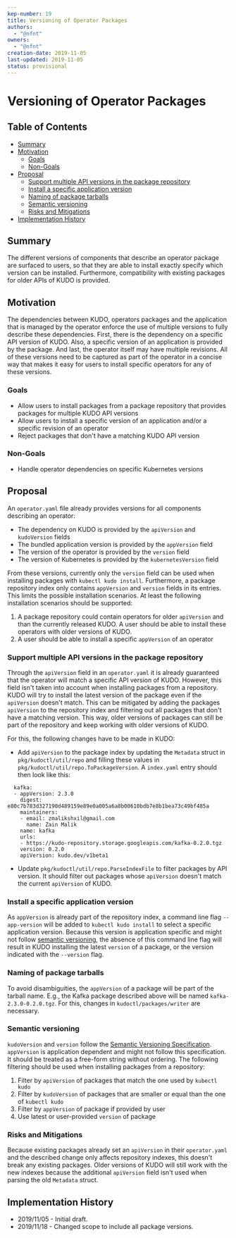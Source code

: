 ```yaml
---
kep-number: 19
title: Versioning of Operator Packages
authors:
  - "@nfnt"
owners:
  - "@nfnt"
creation-date: 2019-11-05
last-updated: 2019-11-05
status: provisional
---
```


# Versioning of Operator Packages

## Table of Contents

* [Summary](#summary)
* [Motivation](#motivation)
  * [Goals](#goals)
  * [Non-Goals](#non-goals)
* [Proposal](#proposal)
  * [Support multiple API versions in the package repository](#support-multiple-api-versions-in-the-package-repository)
  * [Install a specific application version](#install-a-specific-application-version)
  * [Naming of package tarballs](#naming-of-package-tarballs)
  * [Semantic versioning](#semantic-versioning)
  * [Risks and Mitigations](#risks-and-mitigations)
* [Implementation History](#implementation-history)

## Summary

The different versions of components that describe an operator package are surfaced to users, so that they are able to install exactly specify which version can be installed. Furthermore, compatibility with existing packages for older APIs of KUDO is provided.

## Motivation

The dependencies between KUDO, operators packages and the application that is managed by the operator enforce the use of multiple versions to fully describe these dependencies. First, there is the dependency on a specific API version of KUDO. Also, a specific version of an application is provided by the package. And last, the operator itself may have multiple revisions. All of these versions need to be captured as part of the operator in a concise way that makes it easy for users to install specific operators for any of these versions.

### Goals

* Allow users to install packages from a package repository that provides packages for multiple KUDO API versions
* Allow users to install a specific version of an application and/or a specific revision of an operator
* Reject packages that don't have a matching KUDO API version

### Non-Goals

* Handle operator dependencies on specific Kubernetes versions

## Proposal

An `operator.yaml` file already provides versions for all components describing an operator:
  * The dependency on KUDO is provided by the `apiVersion` and `kudoVersion` fields
  * The bundled application version is provided by the `appVersion` field
  * The version of the operator is provided by the `version` field
  * The version of Kubernetes is provided by the `kubernetesVersion` field

From these versions, currently only the `version` field can be used when installing packages with `kubectl kudo install`. Furthermore, a package repository index only contains `appVersion` and `version` fields in its entries. This limits the possible installation scenarios.
At least the following installation scenarios should be supported:
  1. A package repository could contain operators for older `apiVersion` and than the currently released KUDO. A user should be able to install these operators with older versions of KUDO.
  2. A user should be able to install a specific `appVersion` of an operator

### Support multiple API versions in the package repository

Through the `apiVersion` field in an `operator.yaml` it is already guaranteed that the operator will match a specific API version of KUDO. However, this field isn't taken into account when installing packages from a repository. KUDO will try to install the latest version of the package even if the `apiVersion` doesn't match. This can be mitigated by adding the packages `apiVersion` to the repository index and filtering out all packages that don't have a matching version. This way, older versions of packages can still be part of the repository and keep working with older versions of KUDO.

For this, the following changes have to be made in KUDO:

* Add `apiVersion` to the package index by updating the `Metadata` struct in `pkg/kudoctl/util/repo` and filling these values in `pkg/kudoctl/util/repo.ToPackageVersion`. A `index.yaml` entry should then look like this:

```
  kafka:
  - appVersion: 2.3.0
    digest: e80c7b783d327190d489159e89e0a005a6a8b00610bdb7e8b1bea73c49bf485a
    maintainers:
    - email: zmalikshxil@gmail.com
      name: Zain Malik
    name: kafka
    urls:
    - https://kudo-repository.storage.googleapis.com/kafka-0.2.0.tgz
    version: 0.2.0
    apiVersion: kudo.dev/v1beta1
```

* Update `pkg/kudoctl/util/repo.ParseIndexFile` to filter packages by API version. It should filter out packages whose `apiVersion` doesn't match the current `apiVersion` of KUDO.

### Install a specific application version

As `appVersion` is already part of the repository index, a command line flag `--app-version` will be added to `kubectl kudo install` to select a specific application version. Because this version is application specific and might not follow [semantic versioning](https://semver.org/), the absence of this command line flag will result in KUDO installing the latest `version` of a package, or the version indicated with the `--version` flag.

### Naming of package tarballs

To avoid disambiguities, the `appVersion` of a package will be part of the tarball name. E.g., the Kafka package described above will be named `kafka-2.3.0-0.2.0.tgz`. For this, changes in `kudoctl/packages/writer` are necessary.

### Semantic versioning

`kudoVersion` and `version` follow the [Semantic Versioning Specification](https://semver.org/). `appVersion` is application dependent and might not follow this specification. It should be treated as a free-form string without ordering. The following filtering should be used when installing packages from a repository:
  1. Filter by `apiVersion` of packages that match the one used by `kubectl kudo`
  2. Filter by `kudoVersion` of packages that are smaller or equal than the one of `kubectl kudo`
  3. Filter by `appVersion` of package if provided by user
  4. Use latest or user-provided `version` of package

### Risks and Mitigations

Because existing packages already set an `apiVersion` in their `operator.yaml` and the described change only affects repository indexes, this doesn't break any existing packages. Older versions of KUDO will still work with the new indexes because the additional `apiVersion` field isn't used when parsing the old `Metadata` struct.

## Implementation History

- 2019/11/05 - Initial draft.
- 2019/11/18 - Changed scope to include all package versions.

